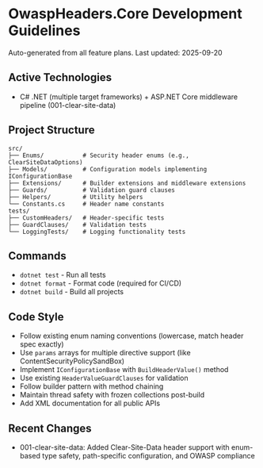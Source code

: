 # OwaspHeaders.Core Development Guidelines

Auto-generated from all feature plans. Last updated: 2025-09-20

## Active Technologies
- C# .NET (multiple target frameworks) + ASP.NET Core middleware pipeline (001-clear-site-data)

## Project Structure
```
src/
├── Enums/           # Security header enums (e.g., ClearSiteDataOptions)
├── Models/          # Configuration models implementing IConfigurationBase
├── Extensions/      # Builder extensions and middleware extensions
├── Guards/          # Validation guard clauses
├── Helpers/         # Utility helpers
└── Constants.cs     # Header name constants
tests/
├── CustomHeaders/   # Header-specific tests
├── GuardClauses/    # Validation tests
└── LoggingTests/    # Logging functionality tests
```

## Commands
- `dotnet test` - Run all tests
- `dotnet format` - Format code (required for CI/CD)
- `dotnet build` - Build all projects

## Code Style
- Follow existing enum naming conventions (lowercase, match header spec exactly)
- Use `params` arrays for multiple directive support (like ContentSecurityPolicySandBox)
- Implement `IConfigurationBase` with `BuildHeaderValue()` method
- Use existing `HeaderValueGuardClauses` for validation
- Follow builder pattern with method chaining
- Maintain thread safety with frozen collections post-build
- Add XML documentation for all public APIs

## Recent Changes
- 001-clear-site-data: Added Clear-Site-Data header support with enum-based type safety, path-specific configuration, and OWASP compliance

<!-- MANUAL ADDITIONS START -->
<!-- MANUAL ADDITIONS END -->
